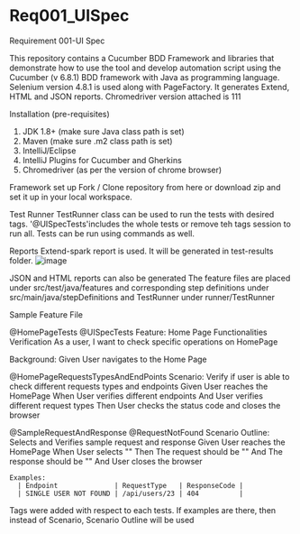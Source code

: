 # Req001_UISpec
Requirement 001-UI Spec

This repository contains a Cucumber BDD Framework and libraries that demonstrate how to use the tool and develop automation script using the Cucumber (v 6.8.1) BDD framework with Java as programming language. Selenium version 4.8.1 is used along with PageFactory. 
It generates Extend, HTML and JSON reports. Chromedriver version attached is 111

Installation (pre-requisites)

1. JDK 1.8+ (make sure Java class path is set)
2. Maven (make sure .m2 class path is set)
3. IntelliJ/Eclipse
4. IntelliJ Plugins for Cucumber and Gherkins
5. Chromedriver (as per the version of chrome browser)

Framework set up
Fork / Clone repository from here or download zip and set it up in your local workspace.

Test Runner
TestRunner class can be used to run the tests with desired tags. '@UISpecTests'includes the whole tests or remove teh tags session to run all. Tests can be run using commands as well. 

Reports
Extend-spark report is used. It will be generated in test-results folder. 
![image](https://user-images.githubusercontent.com/10363367/231363135-1a7f1439-f4e6-4cb1-851b-30f42e2b2f0c.png)

JSON and HTML reports can also be generated
The feature files are placed under src/test/java/features and corresponding step definitions under src/main/java/stepDefinitions
and TestRunner under runner/TestRunner


Sample Feature File

@HomePageTests @UISpecTests
Feature: Home Page Functionalities Verification
  As a user, I want to check specific operations on HomePage

  Background:
    Given User navigates to the Home Page

  @HomePageRequestsTypesAndEndPoints
  Scenario: Verify if user is able to check different requests types and endpoints
    Given User reaches the HomePage
    When User verifies different endpoints
    And User verifies different request types
    Then User checks the status code and closes the browser

  @SampleRequestAndResponse @RequestNotFound
  Scenario Outline: Selects and Verifies sample request and response
    Given User reaches the HomePage
    When User selects "<Endpoint>"
    Then The request should be "<RequestType>"
    And The response should be "<ResponseCode>"
    And User closes the browser

    Examples:
      | Endpoint              | RequestType   | ResponseCode |
      | SINGLE USER NOT FOUND | /api/users/23 | 404          |

Tags were added with respect to each tests.
If examples are there, then instead of Scenario, Scenario Outline will be used 
